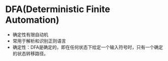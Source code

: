 # DFA(Deterministic Finite Automation)
+ 确定性有限自动机
+ 常用于解析和识别正则语言
+ 确定性：DFA是确定的，即在任何状态下给定一个输入符号时，只有一个确定的状态转移路径。
